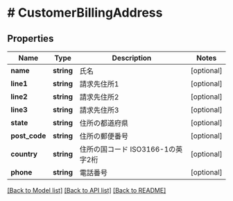 # # CustomerBillingAddress

## Properties

Name | Type | Description | Notes
------------ | ------------- | ------------- | -------------
**name** | **string** | 氏名 | [optional]
**line1** | **string** | 請求先住所1 | [optional]
**line2** | **string** | 請求先住所2 | [optional]
**line3** | **string** | 請求先住所3 | [optional]
**state** | **string** | 住所の都道府県 | [optional]
**post_code** | **string** | 住所の郵便番号 | [optional]
**country** | **string** | 住所の国コード   ISO3166-1の英字2桁 | [optional]
**phone** | **string** | 電話番号 | [optional]

[[Back to Model list]](../../README.md#models) [[Back to API list]](../../README.md#endpoints) [[Back to README]](../../README.md)
